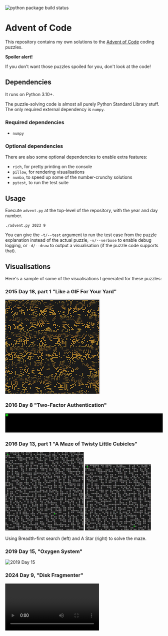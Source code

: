 ![python package build status](https://github.com/direvus/adventofcode/actions/workflows/python-package.yml/badge.svg)

# Advent of Code

This repository contains my own solutions to the [Advent of
Code](https://adventofcode.com/) coding puzzles.

**Spoiler alert!**

If you don't want those puzzles spoiled for you, don't look at the code!

## Dependencies

It runs on Python 3.10+.

The puzzle-solving code is almost all purely Python Standard Library stuff. The only
required external dependency is `numpy`.

### Required dependencies

- `numpy`

### Optional dependencies

There are also some optional dependencies to enable extra features:

- `rich`, for pretty printing on the console
- `pillow`, for rendering visualisations
- `numba`, to speed up some of the number-crunchy solutions
- `pytest`, to run the test suite

## Usage

Execute `advent.py` at the top-level of the repository, with the year and day
number.

```
./advent.py 2023 9
```

You can give the `-t/--test` argument to run the test case from the puzzle
explanation instead of the actual puzzle, `-v/--verbose` to enable debug
logging, or `-d/--draw` to output a visualisation (if the puzzle code supports
that).

## Visualisations

Here's a sample of some of the visualisations I generated for these puzzles:

### 2015 Day 18, part 1 "Like a GIF For Your Yard"

![2015 Day 18 Part 1](vis/y2015d18p1.gif)

### 2016 Day 8 "Two-Factor Authentication"

![2016 Day 8](vis/y2016d08.gif)

### 2016 Day 13, part 1 "A Maze of Twisty Little Cubicles"

![2016 Day 13 Part 1 (BFS)](vis/y2016d13p1_bfs.gif) ![2016 Day 13 Part 1 (AStar)](vis/y2016d13p1_astar.gif)

Using Breadth-first search (left) and A Star (right) to solve the maze.

### 2019 Day 15, "Oxygen System"

![2019 Day 15](vis/y2019d15.gif)

### 2024 Day 9, "Disk Fragmenter"

![2024 Day 9 (mp4 video)](vis/y2024d09.mp4)
